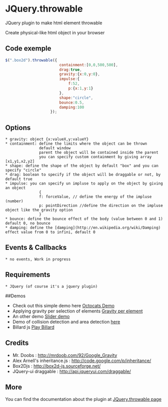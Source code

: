 JQuery.throwable
================

JQuery plugin to make html element throwable <br>

Create physical-like html object in your browser
## Code exemple
```javascript
$(".box2d").throwable({
                        containment:[0,0,500,500],
                        drag:true,
                        gravity:{x:0,y:0},
                        impulse:{
                            f:52,
                            p:{x:1,y:1}
                        },
                        shape:"circle",
                        bounce:0.5,
                        damping:100
                    });
```
## Options 
    * gravity: object {x:valueX,y:valueY} 
    * containment: define the limits where the object can be thrown 
                   default window 
                   parent the object will be contained inside the parent
                   you can specify custom containment by giving array [x1,y1,x2,y2]
    * shape: define the shape of the object by default "box" and you can specify "circle"
    * drag: boolean to specify if the object will be draggable or not, by default true
    * impulse: you can specify un impluse to apply on the object by giving an object 
                   {
                   f: forceValue, // define the energy of the impluse (number)
                   p: pointDirection //define the direction on the impluse object like the gravity option
                   }
    * bounce: define the bounce effect of the body (value between 0 and 1) default 0, no bounce
    * damping: define the [damping](http://en.wikipedia.org/wiki/Damping) effect value from 0 to infini, default 0 
    
## Events & Callbacks
    * no events, Work in progress

## Requirements
    * JQuery (of course it's a jquery plugin)


##Demos
* Check out this simple demo here [Octocats Demo](http://benahm.github.com/jquery.throwable/octocats.html)<br>
* Applying gravity per selection of elements [Gravity per element](http://benahm.github.com/jquery.throwable/gravityperelement.html)
* An other demo [Slider demo](http://benahm.github.com/jquery.throwable/slider.html)<br>
* Demo of collision detection and area detection [here](http://benahm.github.com/jquery.throwable/demoevents.html)
* Billard js [Play Billard](http://benahm.github.io/jquery.throwable/billardjs.html)

## Credits
* Mr. Doobs : http://mrdoob.com/92/Google_Gravity
* Alex Arnell's inheritance.js : http://code.google.com/p/inheritance/
* Box2Djs : http://box2d-js.sourceforge.net/
* JQuery-ui draggable : http://api.jqueryui.com/draggable/

## More
You can find the documentation about the plugin at [JQuery.throwable page](http://benahm.github.com/jquery.throwable/)

